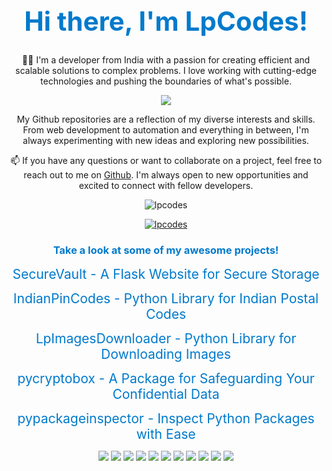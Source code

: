 <h1 align="center" style="color: #007ACC; font-size: 3em;">Hi there, I'm LpCodes!</h1>
<p align="center">👨‍💻 I'm a developer from India with a passion for creating efficient and scalable solutions to complex problems. I love working with cutting-edge technologies and pushing the boundaries of what's possible.</p>
<p align="center"><a href="https://github.com/lpcodes"><img src="https://img.shields.io/badge/Github-LpCodes-blue.svg?style=flat-square&logo=Github&logoColor=white"></a></p>
<p align="center">My Github repositories are a reflection of my diverse interests and skills. From web development to automation and everything in between, I'm always experimenting with new ideas and exploring new possibilities.</p>
<p align="center">📫 If you have any questions or want to collaborate on a project, feel free to reach out to me on <a href="https://github.com/lpcodes">Github</a>. I'm always open to new opportunities and excited to connect with fellow developers.</p>
<p align="center"><img src="https://komarev.com/ghpvc/?username=lpcodes&label=Profile%20views&color=0e75b6&style=flat-square" alt="lpcodes" /></p>
<p align="center"><a href="https://github.com/ryo-ma/github-profile-trophy"><img src="https://github-profile-trophy.vercel.app/?username=lpcodes" alt="lpcodes" /></a></p>
<h3 align="center" style="color: #007ACC;">Take a look at some of my awesome projects!</h3>
<p align="center"><a href="https://lpc22.pythonanywhere.com/" style="font-size: 1.5em; color: #007ACC; text-decoration: none;">SecureVault - A Flask Website for Secure Storage</a></p>
<p align="center"><a href="https://pypi.org/project/IndianPinCodes/" style="font-size: 1.5em; color: #007ACC; text-decoration: none;">IndianPinCodes - Python Library for Indian Postal Codes</a></p>
<p align="center"><a href="https://pypi.org/project/LpImagesDownloader/" style="font-size: 1.5em; color: #007ACC; text-decoration: none;">LpImagesDownloader - Python Library for Downloading Images</a></p>
<p align="center"><a href="https://pypi.org/project/pycryptobox/" style="font-size: 1.5em; color: #007ACC; text-decoration: none;">pycryptobox - A Package for Safeguarding Your Confidential Data</a></p>
<p align="center"><a href="https://pypi.org/project/pypackageinspector/" style="font-size: 1.5em; color: #007ACC; text-decoration: none;">pypackageinspector - Inspect Python Packages with Ease</a></p>
<p align="center"><img src="https://img.shields.io/badge/Python-yellow?style=flat-square&logo=Python&logoColor=white">
<img src="https://img.shields.io/badge/Pytest-green?style=flat-square&logo=Pytest&logoColor=white">
<img src="https://img.shields.io/badge/Robot%20Framework-red?style=flat-square&logo=robot-framework&logoColor=white">
<img src="https://img.shields.io/badge/JavaScript-yellow?style=flat-square&logo=javascript&logoColor=white">
<img src="https://img.shields.io/badge/Selenium-brightgreen?style=flat-square&logo=selenium&logoColor=white">
<img src="https://img.shields.io/badge/HTML-orange?style=flat-square&logo=html5&logoColor=white">
<img src="https://img.shields.io/badge/CSS-blue?style=flat-square&logo=css3&logoColor=white">
<img src="https://img.shields.io/badge/Bootstrap-purple?style=flat-square&logo=bootstrap&logoColor=white">
<img src="https://img.shields.io/badge/Jinja-yellowgreen?style=flat-square&logo=jinja&logoColor=white">
<img src="https://img.shields.io/badge/Flask-lightgrey?style=flat-square&logo=flask&logoColor=white">
<img src="https://img.shields.io/badge/Django-brightgreen?style=flat-square&logo=django&logoColor=white"></p>
